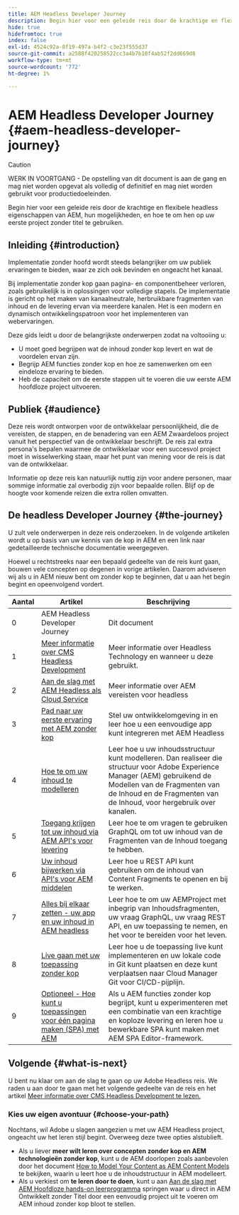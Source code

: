 ```yaml
---
title: AEM Headless Developer Journey
description: Begin hier voor een geleide reis door de krachtige en flexibele headless eigenschappen van AEM, hun mogelijkheden, en hoe te om hen op uw eerste ontwikkelingsproject te gebruiken.
hide: true
hidefromtoc: true
index: false
exl-id: 4524c92a-8f19-497a-b4f2-c3e23f555d37
source-git-commit: a2588f420258522cc3a4b7b10f4ab52f2dd669d8
workflow-type: tm+mt
source-wordcount: '772'
ht-degree: 1%

---
```


# AEM Headless Developer Journey {#aem-headless-developer-journey}

>[!CAUTION]
>
>WERK IN VOORTGANG - De opstelling van dit document is aan de gang en mag niet worden opgevat als volledig of definitief en mag niet worden gebruikt voor productiedoeleinden.

Begin hier voor een geleide reis door de krachtige en flexibele headless eigenschappen van AEM, hun mogelijkheden, en hoe te om hen op uw eerste project zonder titel te gebruiken.

## Inleiding {#introduction}

Implementatie zonder hoofd wordt steeds belangrijker om uw publiek ervaringen te bieden, waar ze zich ook bevinden en ongeacht het kanaal.

Bij implementatie zonder kop gaan pagina- en componentbeheer verloren, zoals gebruikelijk is in oplossingen voor volledige stapels. De implementatie is gericht op het maken van kanaalneutrale, herbruikbare fragmenten van inhoud en de levering ervan via meerdere kanalen. Het is een modern en dynamisch ontwikkelingspatroon voor het implementeren van webervaringen.

Deze gids leidt u door de belangrijkste onderwerpen zodat na voltooiing u:

* U moet goed begrijpen wat de inhoud zonder kop levert en wat de voordelen ervan zijn.
* Begrijp AEM functies zonder kop en hoe ze samenwerken om een eindeloze ervaring te bieden.
* Heb de capaciteit om de eerste stappen uit te voeren die uw eerste AEM hoofdloze project uitvoeren.

## Publiek {#audience}

Deze reis wordt ontworpen voor de ontwikkelaar persoonlijkheid, die de vereisten, de stappen, en de benadering van een AEM Zwaardeloos project vanuit het perspectief van de ontwikkelaar beschrijft. De reis zal extra persona&#39;s bepalen waarmee de ontwikkelaar voor een succesvol project moet in wisselwerking staan, maar het punt van mening voor de reis is dat van de ontwikkelaar.

Informatie op deze reis kan natuurlijk nuttig zijn voor andere personen, maar sommige informatie zal overbodig zijn voor bepaalde rollen. Blijf op de hoogte voor komende reizen die extra rollen omvatten.

## De headless Developer Journey {#the-journey}

U zult vele onderwerpen in deze reis onderzoeken. In de volgende artikelen wordt u op basis van uw kennis van de kop in AEM en een link naar gedetailleerde technische documentatie weergegeven.

Hoewel u rechtstreeks naar een bepaald gedeelte van de reis kunt gaan, bouwen vele concepten op degenen in vorige artikelen. Daarom adviseren wij als u in AEM nieuw bent om zonder kop te beginnen, dat u aan het begin begint en opeenvolgend vordert.

| Aantal | Artikel | Beschrijving |
|---|---|---|
| 0 | AEM Headless Developer Journey | Dit document |
| 1 | [Meer informatie over CMS Headless Development](learn-about.md) | Meer informatie over Headless Technology en wanneer u deze gebruikt. |
| 2 | [Aan de slag met AEM Headless als Cloud Service](getting-started.md) | Meer informatie over AEM vereisten voor headless |
| 3 | [Pad naar uw eerste ervaring met AEM zonder kop](path-to-first-experience.md) | Stel uw ontwikkelomgeving in en leer hoe u een eenvoudige app kunt integreren met AEM Headless |
| 4 | [Hoe te om uw inhoud te modelleren](model-your-content.md) | Leer hoe u uw inhoudsstructuur kunt modelleren. Dan realiseer die structuur voor Adobe Experience Manager (AEM) gebruikend de Modellen van de Fragmenten van de Inhoud en de Fragmenten van de Inhoud, voor hergebruik over kanalen. |
| 5 | [Toegang krijgen tot uw inhoud via AEM API&#39;s voor levering](access-your-content.md) | Leer hoe te om vragen te gebruiken GraphQL om tot uw inhoud van de Fragmenten van de Inhoud toegang te hebben. |
| 6 | [Uw inhoud bijwerken via API&#39;s voor AEM middelen](update-your-content.md) | Leer hoe u REST API kunt gebruiken om de inhoud van Content Fragments te openen en bij te werken. |
| 7 | [Alles bij elkaar zetten - uw app en uw inhoud in AEM headless](put-it-all-together.md) | Leer hoe te om uw AEMProject met inbegrip van Inhoudsfragmenten, uw vraag GraphQL, uw vraag REST API, en uw toepassing te nemen, en het voor te bereiden voor het leven. |
| 8 | [Live gaan met uw toepassing zonder kop](go-live.md) | Leer hoe u de toepassing live kunt implementeren en uw lokale code in Git kunt plaatsen en deze kunt verplaatsen naar Cloud Manager Git voor CI/CD-pijplijn. |
| 9 | [Optioneel - Hoe kunt u toepassingen voor één pagina maken (SPA) met AEM](create-spa.md) | Als u AEM functies zonder kop begrijpt, kunt u experimenteren met een combinatie van een krachtige en koploze levering en leren hoe u bewerkbare SPA kunt maken met AEM SPA Editor-framework. |

## Volgende {#what-is-next}

U bent nu klaar om aan de slag te gaan op uw Adobe Headless reis. We raden u aan door te gaan met het volgende gedeelte van de reis en het artikel [Meer informatie over CMS Headless Development te lezen.](learn-about.md)

### Kies uw eigen avontuur {#choose-your-path}

Nochtans, wil Adobe u slagen aangezien u met uw AEM Headless project, ongeacht uw het leren stijl begint. Overweeg deze twee opties alstublieft.

* Als u liever **meer wilt leren over concepten zonder kop en AEM technologieën zonder kop**, kunt u de AEM doorlopen zoals aanbevolen door het document [How to Model Your Content as AEM Content Models](model-your-content.md) te bekijken, waarin u leert hoe u de inhoudstructuur in AEM modelleert.
* Als u verkiest om **te leren door te doen**, kunt u aan [Aan de slag met AEM Hoofdloze hands-on leerprogramma](https://experienceleague.adobe.com/docs/experience-manager-learn/getting-started-with-aem-headless/graphql/multi-step/overview.html) springen waar u direct in AEM Ontwikkelt zonder Titel door een eenvoudig project uit te voeren om AEM inhoud zonder kop bloot te stellen.
